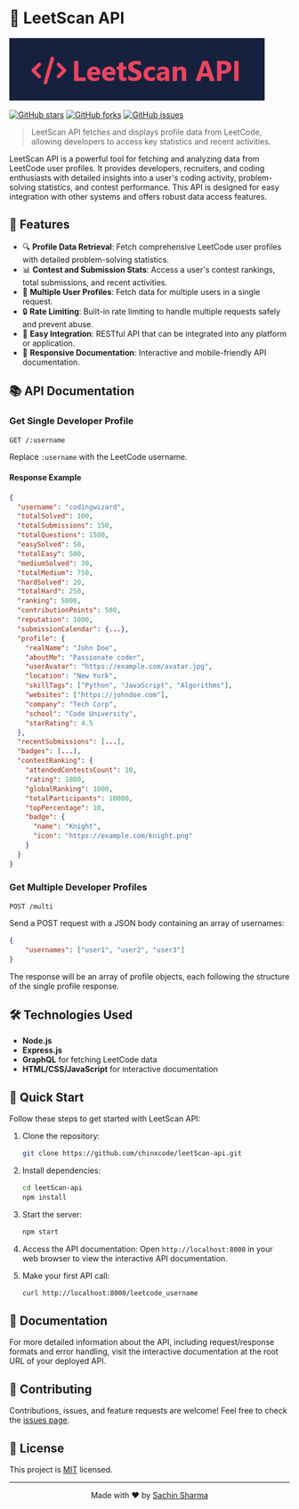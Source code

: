 # 🚀 LeetScan API

![LeetScan API Banner](assets/image.png)

[![GitHub stars](https://img.shields.io/github/stars/chinxcode/leetScan-api.svg)](https://github.com/chinxcode/leetScan-api/stargazers)
[![GitHub forks](https://img.shields.io/github/forks/chinxcode/leetScan-api.svg)](https://github.com/chinxcode/leetScan-api/network)
[![GitHub issues](https://img.shields.io/github/issues/chinxcode/leetScan-api.svg)](https://github.com/chinxcode/leetScan-api/issues)

> LeetScan API fetches and displays profile data from LeetCode, allowing developers to access key statistics and recent activities.

LeetScan API is a powerful tool for fetching and analyzing data from LeetCode user profiles. It provides developers, recruiters, and coding enthusiasts with detailed insights into a user's coding activity, problem-solving statistics, and contest performance. This API is designed for easy integration with other systems and offers robust data access features.

## 🌟 Features

-   🔍 **Profile Data Retrieval**: Fetch comprehensive LeetCode user profiles with detailed problem-solving statistics.
-   📊 **Contest and Submission Stats**: Access a user's contest rankings, total submissions, and recent activities.
-   🔢 **Multiple User Profiles**: Fetch data for multiple users in a single request.
-   🔒 **Rate Limiting**: Built-in rate limiting to handle multiple requests safely and prevent abuse.
-   🔌 **Easy Integration**: RESTful API that can be integrated into any platform or application.
-   📱 **Responsive Documentation**: Interactive and mobile-friendly API documentation.

## 📚 API Documentation

### Get Single Developer Profile

```
GET /:username
```

Replace `:username` with the LeetCode username.

#### Response Example

```json
{
  "username": "codingwizard",
  "totalSolved": 100,
  "totalSubmissions": 150,
  "totalQuestions": 1500,
  "easySolved": 50,
  "totalEasy": 500,
  "mediumSolved": 30,
  "totalMedium": 750,
  "hardSolved": 20,
  "totalHard": 250,
  "ranking": 5000,
  "contributionPoints": 500,
  "reputation": 1000,
  "submissionCalendar": {...},
  "profile": {
    "realName": "John Doe",
    "aboutMe": "Passionate coder",
    "userAvatar": "https://example.com/avatar.jpg",
    "location": "New York",
    "skillTags": ["Python", "JavaScript", "Algorithms"],
    "websites": ["https://johndoe.com"],
    "company": "Tech Corp",
    "school": "Code University",
    "starRating": 4.5
  },
  "recentSubmissions": [...],
  "badges": [...],
  "contestRanking": {
    "attendedContestsCount": 10,
    "rating": 1800,
    "globalRanking": 1000,
    "totalParticipants": 10000,
    "topPercentage": 10,
    "badge": {
      "name": "Knight",
      "icon": "https://example.com/knight.png"
    }
  }
}
```

### Get Multiple Developer Profiles

```
POST /multi
```

Send a POST request with a JSON body containing an array of usernames:

```json
{
    "usernames": ["user1", "user2", "user3"]
}
```

The response will be an array of profile objects, each following the structure of the single profile response.

## 🛠️ Technologies Used

-   **Node.js**
-   **Express.js**
-   **GraphQL** for fetching LeetCode data
-   **HTML/CSS/JavaScript** for interactive documentation

## 🚀 Quick Start

Follow these steps to get started with LeetScan API:

1. Clone the repository:

    ```bash
    git clone https://github.com/chinxcode/leetScan-api.git
    ```

2. Install dependencies:

    ```bash
    cd leetScan-api
    npm install
    ```

3. Start the server:

    ```bash
    npm start
    ```

4. Access the API documentation:
   Open `http://localhost:8000` in your web browser to view the interactive API documentation.

5. Make your first API call:
    ```bash
    curl http://localhost:8000/leetcode_username
    ```

## 📖 Documentation

For more detailed information about the API, including request/response formats and error handling, visit the interactive documentation at the root URL of your deployed API.

## 🤝 Contributing

Contributions, issues, and feature requests are welcome! Feel free to check the [issues page](https://github.com/chinxcode/leetScan-api/issues).

## 📝 License

This project is [MIT](https://opensource.org/licenses/MIT) licensed.

---

<p align="center">
  Made with ❤️ by <a href="https://github.com/chinxcode">Sachin Sharma</a>
</p>
